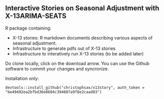 Interactive Stories on Seasonal Adjustment with X-13ARIMA-SEATS
---------------------------------------------------------------

R package containing:

- X-13 stories: R markdown documents describing various aspects of seasonal adjustment.
- Infrastructure to generate pdfs out of X-13 stories
- Infrastructure to interatively run X-13 stories (to be added later)

Do clone locally, click on the download arrow. You can use the Github software
to commit your changes and syncronize.

Installation only:

    devtools::install_github("christophsax/x13story", auth_token = "be49492ea2bfbd36e8684c394607a9f8e2caad83")
